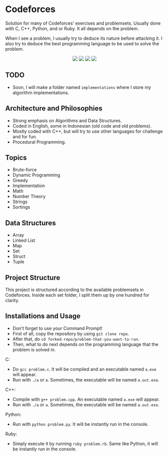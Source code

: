# Codeforces
Solution for many of Codeforces' exercises and problemsets.
Usually done with C, C++, Python, and or Ruby. It all depends on the problem.

When I see a problem, I usually try to deduce its nature before attacking it. I also try to deduce the best programming language to be used to solve the problem.

<p align="center">
  <img src="https://img.shields.io/badge/Coded%20with-C-lightgrey"/>
  <img src="https://img.shields.io/badge/Coded%20with-C%2B%2B-f34b7d"/>
  <img src="https://img.shields.io/badge/Coded%20with-Python-%233572A5"/>
  <img src="https://img.shields.io/badge/Coded%20with-Ruby-%23701516"/>
</p>

## TODO
* Soon, I will make a folder named `implementations` where I store my algorithm implementations.

## Architecture and Philosophies
* Strong emphasis on Algorithms and Data Structures.
* Coded in English, some in Indonesian (old code and old problems).
* Mostly coded with C++, but will try to use other languages for challenge and for fun.
* Procedural Programming.

## Topics
* Brute-force
* Dynamic Programming
* Greedy
* Implementation
* Math
* Number Theory
* Strings
* Sortings

## Data Structures
* Array
* Linked List
* Map
* Set
* Struct
* Tuple

## Project Structure
This project is structured according to the available problemsets in Codeforces. Inside each set folder, I split them up by one hundred for clarity.

## Installations and Usage
* Don't forget to use your Command Prompt!
* First of all, copy the repository by using `git clone repo`.
* After that, do `cd forked-repo/problem-that-you-want-to-run`.
* Then, what to do next depends on the programming language that the problem is solved in.

C:
* Do `gcc problem.c`. It will be compiled and an executable named `a.exe` will appear.
* Run with `./a` or `a`. Sometimes, the executable will be named `a.out.exe`.

C++:
* Compile with `g++ problem.cpp`. An executable named `a.exe` will appear.
* Run with `./a` or `a`. Sometimes, the executable will be named `a.out.exe`.

Python:
* Run with `python problem.py`. It will be instantly run in the console.

Ruby:
* Simply execute it by running `ruby problem.rb`. Same like Python, it will be instantly run in the console.